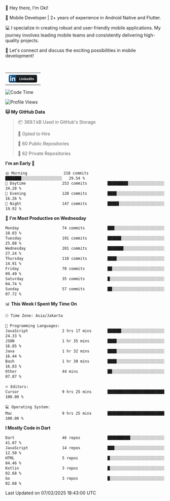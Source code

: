 <p>
 👋 Hey there, I'm Oki!

🚀 Mobile Developer | 2+ years of experience in Android Native and Flutter.

💻 I specialize in creating robust and user-friendly mobile applications. My journey involves leading mobile teams and consistently delivering high-quality projects.

🔗 Let's connect and discuss the exciting possibilities in mobile development!

<br>

<table style="border:none; border-collapse:collapse; cellspacing:0; cellpadding:0">
    <tr>
        <td>
           <a href="https://www.linkedin.com/in/oki-6ba305173/" target="_blank">
              <img src="https://github.com/inisialkey/inisialkey/blob/main/assets/linkedin.svg" alt="LinkedIn" style="vertical-align:top; margin:4px" height=24>
          </a>
        </td>
    </tr>
</table>

<!-- <br>

<!--START_SECTION:waka-->
![Code Time](http://img.shields.io/badge/Code%20Time-1%2C001%20hrs%2047%20mins-blue)

![Profile Views](http://img.shields.io/badge/Profile%20Views-0-blue)

**🐱 My GitHub Data** 

> 📦 369.1 kB Used in GitHub's Storage 
 > 
> 💼 Opted to Hire
 > 
> 📜 60 Public Repositories 
 > 
> 🔑 62 Private Repositories 
 > 
**I'm an Early 🐤** 

```text
🌞 Morning                218 commits         ███████░░░░░░░░░░░░░░░░░░   29.54 % 
🌆 Daytime                253 commits         █████████░░░░░░░░░░░░░░░░   34.28 % 
🌃 Evening                120 commits         ████░░░░░░░░░░░░░░░░░░░░░   16.26 % 
🌙 Night                  147 commits         █████░░░░░░░░░░░░░░░░░░░░   19.92 % 
```
📅 **I'm Most Productive on Wednesday** 

```text
Monday                   74 commits          ███░░░░░░░░░░░░░░░░░░░░░░   10.03 % 
Tuesday                  191 commits         ██████░░░░░░░░░░░░░░░░░░░   25.88 % 
Wednesday                201 commits         ███████░░░░░░░░░░░░░░░░░░   27.24 % 
Thursday                 110 commits         ████░░░░░░░░░░░░░░░░░░░░░   14.91 % 
Friday                   70 commits          ██░░░░░░░░░░░░░░░░░░░░░░░   09.49 % 
Saturday                 35 commits          █░░░░░░░░░░░░░░░░░░░░░░░░   04.74 % 
Sunday                   57 commits          ██░░░░░░░░░░░░░░░░░░░░░░░   07.72 % 
```


📊 **This Week I Spent My Time On** 

```text
🕑︎ Time Zone: Asia/Jakarta

💬 Programming Languages: 
JavaScript               2 hrs 17 mins       ██████░░░░░░░░░░░░░░░░░░░   24.33 % 
JSON                     1 hr 35 mins        ████░░░░░░░░░░░░░░░░░░░░░   16.85 % 
Java                     1 hr 32 mins        ████░░░░░░░░░░░░░░░░░░░░░   16.44 % 
Bash                     1 hr 30 mins        ████░░░░░░░░░░░░░░░░░░░░░   16.03 % 
Other                    44 mins             ██░░░░░░░░░░░░░░░░░░░░░░░   07.87 % 

🔥 Editors: 
Cursor                   9 hrs 25 mins       █████████████████████████   100.00 % 

💻 Operating System: 
Mac                      9 hrs 25 mins       █████████████████████████   100.00 % 
```

**I Mostly Code in Dart** 

```text
Dart                     46 repos            ██████████░░░░░░░░░░░░░░░   41.07 % 
JavaScript               14 repos            ███░░░░░░░░░░░░░░░░░░░░░░   12.50 % 
HTML                     5 repos             █░░░░░░░░░░░░░░░░░░░░░░░░   04.46 % 
Kotlin                   3 repos             █░░░░░░░░░░░░░░░░░░░░░░░░   02.68 % 
Go                       3 repos             █░░░░░░░░░░░░░░░░░░░░░░░░   02.68 % 
```




 Last Updated on 07/02/2025 18:43:00 UTC
<!--END_SECTION:waka-->